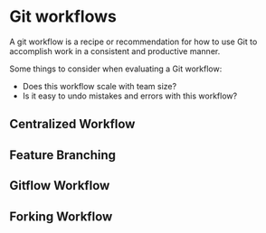 # Git workflows

A git workflow is a recipe or recommendation for how to use Git to accomplish work in a consistent and productive manner.

Some things to consider when evaluating a Git workflow:

- Does this workflow scale with team size?
- Is it easy to undo mistakes and errors with this workflow?

## Centralized Workflow

## Feature Branching

## Gitflow Workflow

## Forking Workflow